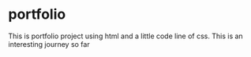 # portfolio
This is portfolio project using html and a little code line of css.
This is an interesting journey so far
